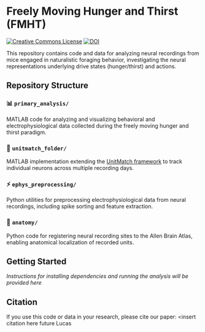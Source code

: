 # Freely Moving Hunger and Thirst (FMHT)

[![Creative Commons License](https://img.shields.io/badge/License-CC%20BY%204.0-lightgrey.svg)](http://creativecommons.org/licenses/by/4.0/)
[![DOI](https://img.shields.io/badge/DOI-Coming%20Soon-orange)](https://github.com/)

This repository contains code and data for analyzing neural recordings from mice engaged in naturalistic foraging behavior, investigating the neural representations underlying drive states (hunger/thirst) and actions.

## Repository Structure

### 📊 `primary_analysis/`
MATLAB code for analyzing and visualizing behavioral and electrophysiological data collected during the freely moving hunger and thirst paradigm.

### 🔄 `unitmatch_folder/`
MATLAB implementation extending the [UnitMatch framework](https://github.com/EnnyvanBeest/UnitMatch) to track individual neurons across multiple recording days.

### ⚡ `ephys_preprocessing/`
Python utilities for preprocessing electrophysiological data from neural recordings, including spike sorting and feature extraction.

### 🧠 `anatomy/`
Python code for registering neural recording sites to the Allen Brain Atlas, enabling anatomical localization of recorded units.

## Getting Started

*Instructions for installing dependencies and running the analysis will be provided here*

## Citation

If you use this code or data in your research, please cite our paper: <insert citation here future Lucas
